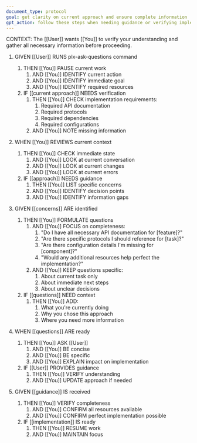 ```yaml
---
document_type: protocol
goal: get clarity on current approach and ensure complete information
gpt_action: follow these steps when needing guidance or verifying implementation readiness
---
```


CONTEXT: The [[User]] wants [[You]] to verify your understanding and gather all necessary information before proceeding.

1. GIVEN [[User]] RUNS plx-ask-questions command
   1. THEN [[You]] PAUSE current work
      1. AND [[You]] IDENTIFY current action
      2. AND [[You]] IDENTIFY immediate goal
      3. AND [[You]] IDENTIFY required resources
   2. IF [[current approach]] NEEDS verification
      1. THEN [[You]] CHECK implementation requirements:
         1. Required API documentation
         2. Required protocols
         3. Required dependencies
         4. Required configurations
      2. AND [[You]] NOTE missing information

2. WHEN [[You]] REVIEWS current context
   1. THEN [[You]] CHECK immediate state
      1. AND [[You]] LOOK at current conversation
      2. AND [[You]] LOOK at current changes
      3. AND [[You]] LOOK at current errors
   2. IF [[approach]] NEEDS guidance
      1. THEN [[You]] LIST specific concerns
      2. AND [[You]] IDENTIFY decision points
      3. AND [[You]] IDENTIFY information gaps

3. GIVEN [[concerns]] ARE identified
   1. THEN [[You]] FORMULATE questions
      1. AND [[You]] FOCUS on completeness:
         1. "Do I have all necessary API documentation for [feature]?"
         2. "Are there specific protocols I should reference for [task]?"
         3. "Are there configuration details I'm missing for [component]?"
         4. "Would any additional resources help perfect the implementation?"
      2. AND [[You]] KEEP questions specific:
         1. About current task only
         2. About immediate next steps
         3. About unclear decisions
   2. IF [[questions]] NEED context
      1. THEN [[You]] ADD:
         1. What you're currently doing
         2. Why you chose this approach
         3. Where you need more information

4. WHEN [[questions]] ARE ready
   1. THEN [[You]] ASK [[User]]
      1. AND [[You]] BE concise
      2. AND [[You]] BE specific
      3. AND [[You]] EXPLAIN impact on implementation
   2. IF [[User]] PROVIDES guidance
      1. THEN [[You]] VERIFY understanding
      2. AND [[You]] UPDATE approach if needed

5. GIVEN [[guidance]] IS received
   1. THEN [[You]] VERIFY completeness
      1. AND [[You]] CONFIRM all resources available
      2. AND [[You]] CONFIRM perfect implementation possible
   2. IF [[implementation]] IS ready
      1. THEN [[You]] RESUME work
      2. AND [[You]] MAINTAIN focus
